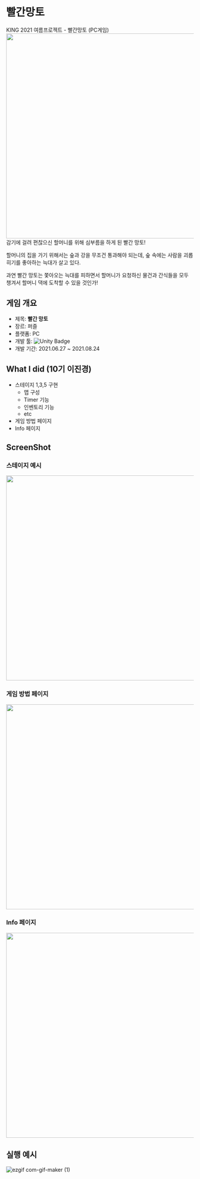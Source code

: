 # 빨간망토

KING 2021 여름프로젝트 - 빨간망토 (PC게임)  
<img src="https://user-images.githubusercontent.com/70802352/186186395-fb456017-fba0-4655-9e90-9401f343b29f.jpg" width="550px">  
감기에 걸려 편찮으신 할머니를 위해 심부름을 하게 된 빨간 망토!

할머니의 집을 가기 위해서는 숲과 강을 무조건 통과해야 되는데, 숲 속에는 사람을 괴롭히기를 좋아하는 늑대가 살고 있다.

과연 빨간 망토는 쫓아오는 늑대를 피하면서 할머니가 요청하신 물건과 간식들을 모두 챙겨서 할머니 댁에 도착할 수 있을 것인가!

## 게임 개요
- 제목: **빨간 망토**
- 장르: 퍼즐
- 플랫폼: PC
- 개발 툴: ![Unity Badge](https://img.shields.io/badge/Unity2D-3178C6?style=flat&logo=Unity&logoColor=white)
- 개발 기간: 2021.06.27 ~ 2021.08.24

## What I did (10기 이진경)
- 스테이지 1,3,5 구현
  - 맵 구성
  - Timer 기능
  - 인벤토리 기능
  - etc
- 게임 방법 페이지
- Info 페이지

## ScreenShot
### 스테이지 예시
<img src="https://user-images.githubusercontent.com/70802352/186186639-c89a5de6-0a27-4903-b55a-66357ae8adfb.jpg" width="550px">

### 게임 방법 페이지
<img src="https://user-images.githubusercontent.com/70802352/186186647-6961ccd8-5dee-4cbf-a7f7-51cefcdbc4fe.jpg" width="550px">

### Info 페이지
<img src="https://user-images.githubusercontent.com/70802352/186186667-6c8fbc71-e2e9-4d01-be75-9ddaca7d4233.jpg" width="550px">


## 실행 예시
![ezgif com-gif-maker (1)](https://user-images.githubusercontent.com/70802352/186186681-c5a05cfd-735c-4478-b041-e6ccc8472aff.gif)
